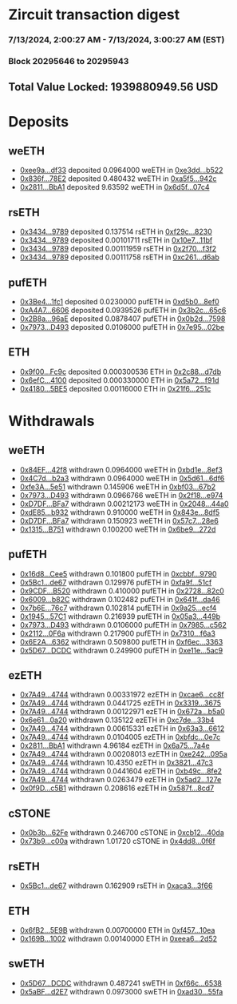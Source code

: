 # Zircuit transaction digest
### 7/13/2024, 2:00:27 AM - 7/13/2024, 3:00:27 AM (EST)
### Block 20295646 to 20295943

## Total Value Locked: 1939880949.56 USD

# Deposits
## weETH
- [0xee9a...df33](https://etherscan.io/address/0xee9a26d2cB7Fb494B70F14abE8931EC8f153df33) deposited 0.0964000 weETH in [0xe3dd...b522](https://etherscan.io/tx/0xee9a26d2cB7Fb494B70F14abE8931EC8f153df33)
- [0x836f...78E2](https://etherscan.io/address/0x836f4e467a39aE841a38aB3F149d4F21b6D378E2) deposited 0.480432 weETH in [0xa5f5...942c](https://etherscan.io/tx/0x836f4e467a39aE841a38aB3F149d4F21b6D378E2)
- [0x2811...BbA1](https://etherscan.io/address/0x2811Ba7e498b71a8D3B7f64F7880d40f2E37BbA1) deposited 9.63592 weETH in [0x6d5f...07c4](https://etherscan.io/tx/0x2811Ba7e498b71a8D3B7f64F7880d40f2E37BbA1)
## rsETH
- [0x3434...9789](https://etherscan.io/address/0x34349c5569e7B846c3558961552D2202760A9789) deposited 0.137514 rsETH in [0xf29c...8230](https://etherscan.io/tx/0x34349c5569e7B846c3558961552D2202760A9789)
- [0x3434...9789](https://etherscan.io/address/0x34349c5569e7B846c3558961552D2202760A9789) deposited 0.00101711 rsETH in [0x10e7...11bf](https://etherscan.io/tx/0x34349c5569e7B846c3558961552D2202760A9789)
- [0x3434...9789](https://etherscan.io/address/0x34349c5569e7B846c3558961552D2202760A9789) deposited 0.00111959 rsETH in [0x2f70...f3f2](https://etherscan.io/tx/0x34349c5569e7B846c3558961552D2202760A9789)
- [0x3434...9789](https://etherscan.io/address/0x34349c5569e7B846c3558961552D2202760A9789) deposited 0.00111758 rsETH in [0xc261...d6ab](https://etherscan.io/tx/0x34349c5569e7B846c3558961552D2202760A9789)
## pufETH
- [0x3Be4...1fc1](https://etherscan.io/address/0x3Be41fAe4e894EC542Bc33496Ed81966f63f1fc1) deposited 0.0230000 pufETH in [0xd5b0...8ef0](https://etherscan.io/tx/0x3Be41fAe4e894EC542Bc33496Ed81966f63f1fc1)
- [0xA4A7...6606](https://etherscan.io/address/0xA4A704f4ba7FA2F9D24af0d57f2C476A5bA56606) deposited 0.0939526 pufETH in [0x3b2c...65c6](https://etherscan.io/tx/0xA4A704f4ba7FA2F9D24af0d57f2C476A5bA56606)
- [0x2B8a...96aE](https://etherscan.io/address/0x2B8a5B195bc269aA4E78c73B5791bE3bDB7B96aE) deposited 0.0878407 pufETH in [0x0b2d...7598](https://etherscan.io/tx/0x2B8a5B195bc269aA4E78c73B5791bE3bDB7B96aE)
- [0x7973...D493](https://etherscan.io/address/0x797351cF2d2E3D6e253070d2CCD7DD825861D493) deposited 0.0106000 pufETH in [0x7e95...02be](https://etherscan.io/tx/0x797351cF2d2E3D6e253070d2CCD7DD825861D493)
## ETH
- [0x9f00...Fc9c](https://etherscan.io/address/0x9f003eB942d0490d7493ca1D827f04C0c084Fc9c) deposited 0.000300536 ETH in [0x2c88...d7db](https://etherscan.io/tx/0x9f003eB942d0490d7493ca1D827f04C0c084Fc9c)
- [0x6efC...4100](https://etherscan.io/address/0x6efC099486bFAe4363Fbf047E97427AB2e444100) deposited 0.000330000 ETH in [0x5a72...f91d](https://etherscan.io/tx/0x6efC099486bFAe4363Fbf047E97427AB2e444100)
- [0x4180...5BE5](https://etherscan.io/address/0x418014400051bcf56AB66a1c16b9898346685BE5) deposited 0.00116000 ETH in [0x21f6...251c](https://etherscan.io/tx/0x418014400051bcf56AB66a1c16b9898346685BE5)
# Withdrawals
## weETH
- [0x84EF...42f8](https://etherscan.io/address/0x84EF0895a6B4c62D0e035469218b981C847242f8) withdrawn 0.0964000 weETH in [0xbd1e...8ef3](https://etherscan.io/tx/0x84EF0895a6B4c62D0e035469218b981C847242f8)
- [0x4C7d...b2a3](https://etherscan.io/address/0x4C7d43c1b08640987D6aBb37f8E897E802CEb2a3) withdrawn 0.0964000 weETH in [0x5d61...6df6](https://etherscan.io/tx/0x4C7d43c1b08640987D6aBb37f8E897E802CEb2a3)
- [0xfe3A...5e51](https://etherscan.io/address/0xfe3A3DFF8646CE5Ec6f8797BE5e599c961055e51) withdrawn 0.145906 weETH in [0xbf03...67b2](https://etherscan.io/tx/0xfe3A3DFF8646CE5Ec6f8797BE5e599c961055e51)
- [0x7973...D493](https://etherscan.io/address/0x797351cF2d2E3D6e253070d2CCD7DD825861D493) withdrawn 0.0966766 weETH in [0x2f18...e974](https://etherscan.io/tx/0x797351cF2d2E3D6e253070d2CCD7DD825861D493)
- [0xD7DF...BFa7](https://etherscan.io/address/0xD7DF7E085214743530afF339aFC420c7c720BFa7) withdrawn 0.00212173 weETH in [0x2048...44a0](https://etherscan.io/tx/0xD7DF7E085214743530afF339aFC420c7c720BFa7)
- [0xdE85...b932](https://etherscan.io/address/0xdE8551e3F2fC02be7AC1635D2CFE51C87879b932) withdrawn 0.910000 weETH in [0x843e...8df5](https://etherscan.io/tx/0xdE8551e3F2fC02be7AC1635D2CFE51C87879b932)
- [0xD7DF...BFa7](https://etherscan.io/address/0xD7DF7E085214743530afF339aFC420c7c720BFa7) withdrawn 0.150923 weETH in [0x57c7...28e6](https://etherscan.io/tx/0xD7DF7E085214743530afF339aFC420c7c720BFa7)
- [0x1315...B751](https://etherscan.io/address/0x1315d928324567f069C70a935ff5f3BD0DF6B751) withdrawn 0.100200 weETH in [0x6be9...272d](https://etherscan.io/tx/0x1315d928324567f069C70a935ff5f3BD0DF6B751)
## pufETH
- [0x16d8...Cee5](https://etherscan.io/address/0x16d81D0D24597009Ac499aCb30f0d978aE48Cee5) withdrawn 0.101800 pufETH in [0xcbbf...9790](https://etherscan.io/tx/0x16d81D0D24597009Ac499aCb30f0d978aE48Cee5)
- [0x5Bc1...de67](https://etherscan.io/address/0x5Bc1076B506B6FF9FF170F722618f9FdbF02de67) withdrawn 0.129976 pufETH in [0xfa9f...51cf](https://etherscan.io/tx/0x5Bc1076B506B6FF9FF170F722618f9FdbF02de67)
- [0x9CDF...B520](https://etherscan.io/address/0x9CDF9Cad30D0Ed0C64f5376b56bff4a852aaB520) withdrawn 0.410000 pufETH in [0x2728...82c0](https://etherscan.io/tx/0x9CDF9Cad30D0Ed0C64f5376b56bff4a852aaB520)
- [0x6009...b82C](https://etherscan.io/address/0x6009F5799b89FEF80fAA2fa8cbc6522De5ADb82C) withdrawn 0.102482 pufETH in [0x641f...da46](https://etherscan.io/tx/0x6009F5799b89FEF80fAA2fa8cbc6522De5ADb82C)
- [0x7b6E...76c7](https://etherscan.io/address/0x7b6E7dE9A263069b9a69f9D0C830b078649676c7) withdrawn 0.102814 pufETH in [0x9a25...ecf4](https://etherscan.io/tx/0x7b6E7dE9A263069b9a69f9D0C830b078649676c7)
- [0x1945...57C1](https://etherscan.io/address/0x19450158D1bdA08Ee4d13a729e1dD934387057C1) withdrawn 0.216939 pufETH in [0x05a3...449b](https://etherscan.io/tx/0x19450158D1bdA08Ee4d13a729e1dD934387057C1)
- [0x7973...D493](https://etherscan.io/address/0x797351cF2d2E3D6e253070d2CCD7DD825861D493) withdrawn 0.0106000 pufETH in [0x7985...c562](https://etherscan.io/tx/0x797351cF2d2E3D6e253070d2CCD7DD825861D493)
- [0x2112...0F6a](https://etherscan.io/address/0x211226489EB94C137933771DFdE53C8137c40F6a) withdrawn 0.217900 pufETH in [0x7310...f6a3](https://etherscan.io/tx/0x211226489EB94C137933771DFdE53C8137c40F6a)
- [0x6E2A...6362](https://etherscan.io/address/0x6E2A497a065674AB8b129fD7DdB301c6243C6362) withdrawn 0.509800 pufETH in [0xf6ec...3363](https://etherscan.io/tx/0x6E2A497a065674AB8b129fD7DdB301c6243C6362)
- [0x5D67...DCDC](https://etherscan.io/address/0x5D678eB616CD20df2E6aEd3DF8Af7B679Fc5DCDC) withdrawn 0.249900 pufETH in [0xe11e...5ac9](https://etherscan.io/tx/0x5D678eB616CD20df2E6aEd3DF8Af7B679Fc5DCDC)
## ezETH
- [0x7A49...4744](https://etherscan.io/address/0x7A493Be5c2ce014cD049Bf178a1ac0Db1B434744) withdrawn 0.00331972 ezETH in [0xcae6...cc8f](https://etherscan.io/tx/0x7A493Be5c2ce014cD049Bf178a1ac0Db1B434744)
- [0x7A49...4744](https://etherscan.io/address/0x7A493Be5c2ce014cD049Bf178a1ac0Db1B434744) withdrawn 0.0441725 ezETH in [0x3319...3675](https://etherscan.io/tx/0x7A493Be5c2ce014cD049Bf178a1ac0Db1B434744)
- [0x7A49...4744](https://etherscan.io/address/0x7A493Be5c2ce014cD049Bf178a1ac0Db1B434744) withdrawn 0.00122971 ezETH in [0x672a...b5a0](https://etherscan.io/tx/0x7A493Be5c2ce014cD049Bf178a1ac0Db1B434744)
- [0x6e61...0a20](https://etherscan.io/address/0x6e619076241474Fed5DcAD44504ff00dc6Cb0a20) withdrawn 0.135122 ezETH in [0xc7de...33b4](https://etherscan.io/tx/0x6e619076241474Fed5DcAD44504ff00dc6Cb0a20)
- [0x7A49...4744](https://etherscan.io/address/0x7A493Be5c2ce014cD049Bf178a1ac0Db1B434744) withdrawn 0.00615331 ezETH in [0x63a3...6612](https://etherscan.io/tx/0x7A493Be5c2ce014cD049Bf178a1ac0Db1B434744)
- [0x7A49...4744](https://etherscan.io/address/0x7A493Be5c2ce014cD049Bf178a1ac0Db1B434744) withdrawn 0.0104005 ezETH in [0xbfdc...0e7c](https://etherscan.io/tx/0x7A493Be5c2ce014cD049Bf178a1ac0Db1B434744)
- [0x2811...BbA1](https://etherscan.io/address/0x2811Ba7e498b71a8D3B7f64F7880d40f2E37BbA1) withdrawn 4.96184 ezETH in [0x6a75...7a4e](https://etherscan.io/tx/0x2811Ba7e498b71a8D3B7f64F7880d40f2E37BbA1)
- [0x7A49...4744](https://etherscan.io/address/0x7A493Be5c2ce014cD049Bf178a1ac0Db1B434744) withdrawn 0.00208013 ezETH in [0xe242...095a](https://etherscan.io/tx/0x7A493Be5c2ce014cD049Bf178a1ac0Db1B434744)
- [0x7A49...4744](https://etherscan.io/address/0x7A493Be5c2ce014cD049Bf178a1ac0Db1B434744) withdrawn 10.4350 ezETH in [0x3821...47c3](https://etherscan.io/tx/0x7A493Be5c2ce014cD049Bf178a1ac0Db1B434744)
- [0x7A49...4744](https://etherscan.io/address/0x7A493Be5c2ce014cD049Bf178a1ac0Db1B434744) withdrawn 0.0441604 ezETH in [0xb49c...8fe2](https://etherscan.io/tx/0x7A493Be5c2ce014cD049Bf178a1ac0Db1B434744)
- [0x7A49...4744](https://etherscan.io/address/0x7A493Be5c2ce014cD049Bf178a1ac0Db1B434744) withdrawn 0.0263479 ezETH in [0x5ad2...127e](https://etherscan.io/tx/0x7A493Be5c2ce014cD049Bf178a1ac0Db1B434744)
- [0x0f9D...c5B1](https://etherscan.io/address/0x0f9DB12221aeE2D0e4382DD7283CaF9b8e65c5B1) withdrawn 0.208616 ezETH in [0x587f...8cd7](https://etherscan.io/tx/0x0f9DB12221aeE2D0e4382DD7283CaF9b8e65c5B1)
## cSTONE
- [0x0b3b...62Fe](https://etherscan.io/address/0x0b3bfe556e31f3c44e2004d79DE4AF01f3f362Fe) withdrawn 0.246700 cSTONE in [0xcb12...40da](https://etherscan.io/tx/0x0b3bfe556e31f3c44e2004d79DE4AF01f3f362Fe)
- [0x73b9...c00a](https://etherscan.io/address/0x73b98C9B4E59b49058aE3F9236Fdb970Bf4Ec00a) withdrawn 1.01720 cSTONE in [0x4dd8...0f6f](https://etherscan.io/tx/0x73b98C9B4E59b49058aE3F9236Fdb970Bf4Ec00a)
## rsETH
- [0x5Bc1...de67](https://etherscan.io/address/0x5Bc1076B506B6FF9FF170F722618f9FdbF02de67) withdrawn 0.162909 rsETH in [0xaca3...3f66](https://etherscan.io/tx/0x5Bc1076B506B6FF9FF170F722618f9FdbF02de67)
## ETH
- [0x6fB2...5E9B](https://etherscan.io/address/0x6fB2cEF2039f36B1A1777f4E5274c06913a75E9B) withdrawn 0.00700000 ETH in [0xf457...10ea](https://etherscan.io/tx/0x6fB2cEF2039f36B1A1777f4E5274c06913a75E9B)
- [0x169B...1002](https://etherscan.io/address/0x169B931a328A6bf9f18199d6eB9649E44bA31002) withdrawn 0.00140000 ETH in [0xeea6...2d52](https://etherscan.io/tx/0x169B931a328A6bf9f18199d6eB9649E44bA31002)
## swETH
- [0x5D67...DCDC](https://etherscan.io/address/0x5D678eB616CD20df2E6aEd3DF8Af7B679Fc5DCDC) withdrawn 0.487241 swETH in [0xf66c...6538](https://etherscan.io/tx/0x5D678eB616CD20df2E6aEd3DF8Af7B679Fc5DCDC)
- [0x5aBF...d2E7](https://etherscan.io/address/0x5aBF14Ddcb863E2709201aaf932f826a181cd2E7) withdrawn 0.0973000 swETH in [0xad30...55fa](https://etherscan.io/tx/0x5aBF14Ddcb863E2709201aaf932f826a181cd2E7)
